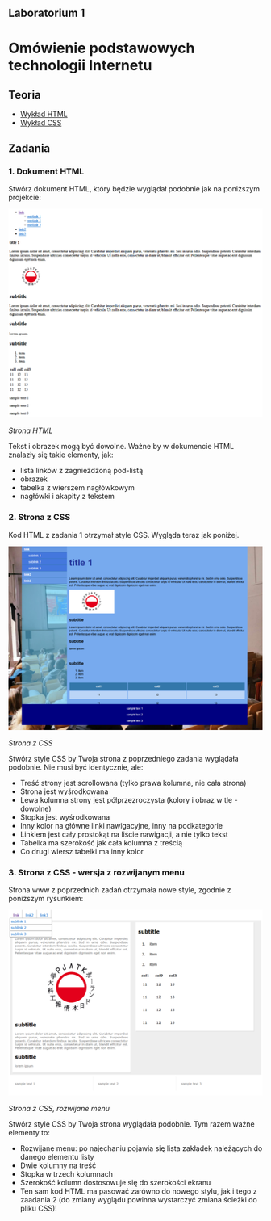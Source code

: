 ## Laboratorium 1

# Omówienie podstawowych technologii Internetu

## Teoria

* [Wykład HTML](http://users.pja.edu.pl/~ppisarski/prez/html/1.html)
* [Wykład CSS](http://users.pja.edu.pl/~ppisarski/prez/css/1.html)

## Zadania

### 1. Dokument HTML

Stwórz dokument HTML, który będzie wyglądał podobnie jak na poniższym projekcie:

[![](assets/1_1.png)](assets/1_1.png)

_Strona HTML_

Tekst i obrazek mogą być dowolne. Ważne by w dokumencie HTML znalazły się takie elementy, jak:
* lista linków z zagnieżdżoną pod-listą
* obrazek
* tabelka z wierszem nagłówkowym
* nagłówki i akapity z tekstem

### 2. Strona z CSS


Kod HTML z zadania 1 otrzymał style CSS. Wygląda teraz jak poniżej.

[![](assets/1_2.png)](assets/1_2.png)

_Strona z CSS_

Stwórz style CSS by Twoja strona z poprzedniego zadania wyglądała podobnie. Nie musi być identycznie, ale:
* Treść strony jest scrollowana (tylko prawa kolumna, nie cała strona)
* Strona jest wyśrodkowana
* Lewa kolumna strony jest półprzezroczysta (kolory i obraz w tle - dowolne)
* Stopka jest wyśrodkowana
* Inny kolor na główne linki nawigacyjne, inny na podkategorie
* Linkiem jest cały prostokąt na liście nawigacji, a nie tylko tekst
* Tabelka ma szerokość jak cała kolumna z treścią
* Co drugi wiersz tabelki ma inny kolor


### 3. Strona z CSS - wersja z rozwijanym menu 

Strona www z poprzednich zadań otrzymała nowe style, zgodnie z poniższym rysunkiem:

[![](assets/1_3.png)](assets/1_3.png)

_Strona z CSS, rozwijane menu_

Stwórz style CSS by Twoja strona wyglądała podobnie. Tym razem ważne elementy to:
* Rozwijane menu: po najechaniu pojawia się lista zakładek należących do danego elementu listy
* Dwie kolumny na treść
* Stopka w trzech kolumnach
* Szerokość kolumn dostosowuje się do szerokości ekranu
* Ten sam kod HTML ma pasować zarówno do nowego stylu, jak i tego z zaadania 2 (do zmiany wyglądu powinna wystarczyć zmiana ścieżki do pliku CSS)!
